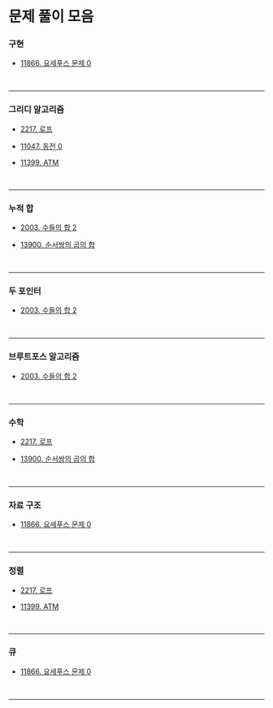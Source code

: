 # 문제 풀이 모음

### 구현

- [11866. 요세푸스 문제 0](https://github.com/whistleJs/algorithm-zip/tree/main/Baekjoon/Javascript/Silver4/11866)

<br />

---

### 그리디 알고리즘

- [2217. 로프](https://github.com/whistleJs/algorithm-zip/tree/main/Baekjoon/Javascript/Silver4/2217)

- [11047. 동전 0](https://github.com/whistleJs/algorithm-zip/tree/main/Baekjoon/Javascript/Silver4/11047)

- [11399. ATM](https://github.com/whistleJs/algorithm-zip/tree/main/Baekjoon/Javascript/Silver4/11399)

<br />

---

### 누적 합

- [2003. 수들의 합 2](https://github.com/whistleJs/algorithm-zip/tree/main/Baekjoon/Javascript/Silver4/2003)

- [13900. 순서쌍의 곱의 합](https://github.com/whistleJs/algorithm-zip/tree/main/Baekjoon/Javascript/Silver4/13900)

<br />

---

### 두 포인터

- [2003. 수들의 합 2](https://github.com/whistleJs/algorithm-zip/tree/main/Baekjoon/Javascript/Silver4/2003)

<br />

---

### 브루트포스 알고리즘

- [2003. 수들의 합 2](https://github.com/whistleJs/algorithm-zip/tree/main/Baekjoon/Javascript/Silver4/2003)

<br />

---

### 수학

- [2217. 로프](https://github.com/whistleJs/algorithm-zip/tree/main/Baekjoon/Javascript/Silver4/2217)

- [13900. 순서쌍의 곱의 합](https://github.com/whistleJs/algorithm-zip/tree/main/Baekjoon/Javascript/Silver4/13900)

<br />

---

### 자료 구조

- [11866. 요세푸스 문제 0](https://github.com/whistleJs/algorithm-zip/tree/main/Baekjoon/Javascript/Silver4/11866)

<br />

---

### 정렬

- [2217. 로프](https://github.com/whistleJs/algorithm-zip/tree/main/Baekjoon/Javascript/Silver4/2217)

- [11399. ATM](https://github.com/whistleJs/algorithm-zip/tree/main/Baekjoon/Javascript/Silver4/11399)

<br />

---

### 큐

- [11866. 요세푸스 문제 0](https://github.com/whistleJs/algorithm-zip/tree/main/Baekjoon/Javascript/Silver4/11866)

<br />

---
